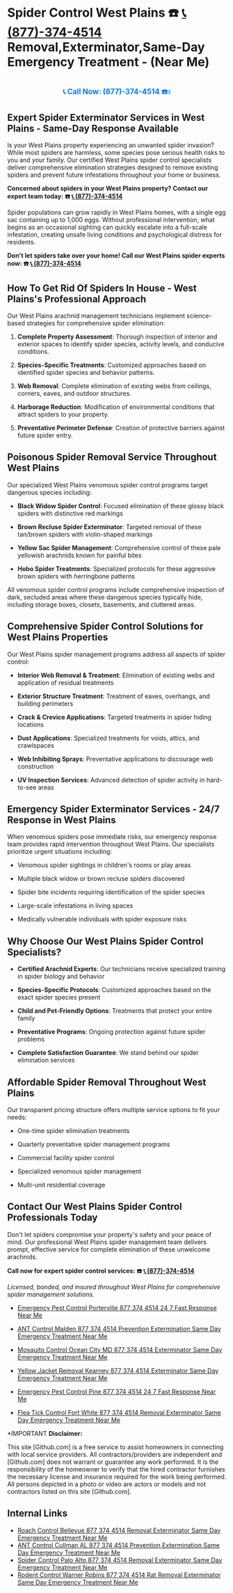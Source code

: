 # Spider Control West Plains ☎️ [📞 (877)-374-4514](https://pest-control-4514.netlify.app) Removal,Exterminator,Same-Day Emergency Treatment - (Near Me)
# 

<p align="center" style="font-size: 1.2em; font-weight: bold; margin: 20px 0;">
  <a href="https://pest-control-4514.netlify.app" target="_blank" style="color: #007BFF; text-decoration: none;">📞 Call Now: (877)-374-4514 ☎️💧</a>
</p>

## Expert Spider Exterminator Services in West Plains - Same-Day Response Available

Is your West Plains property experiencing an unwanted spider invasion? While most spiders are harmless, some species pose serious health risks to you and your family. Our certified West Plains spider control specialists deliver comprehensive elimination strategies designed to remove existing spiders and prevent future infestations throughout your home or business.

**Concerned about spiders in your West Plains property? Contact our expert team today: ☎️ [📞 (877)-374-4514](https://pest-control-4514.netlify.app)**

Spider populations can grow rapidly in West Plains homes, with a single egg sac containing up to 1,000 eggs. Without professional intervention, what begins as an occasional sighting can quickly escalate into a full-scale infestation, creating unsafe living conditions and psychological distress for residents.

**Don't let spiders take over your home! Call our West Plains spider experts now: ☎️ [📞 (877)-374-4514](https://pest-control-4514.netlify.app)**

## How To Get Rid Of Spiders In House - West Plains's Professional Approach

Our West Plains arachnid management technicians implement science-based strategies for comprehensive spider elimination:

1. **Complete Property Assessment**: Thorough inspection of interior and exterior spaces to identify spider species, activity levels, and conducive conditions.

2. **Species-Specific Treatments**: Customized approaches based on identified spider species and behavior patterns.

3. **Web Removal**: Complete elimination of existing webs from ceilings, corners, eaves, and outdoor structures.

4. **Harborage Reduction**: Modification of environmental conditions that attract spiders to your property.

5. **Preventative Perimeter Defense**: Creation of protective barriers against future spider entry.

## Poisonous Spider Removal Service Throughout West Plains

Our specialized West Plains venomous spider control programs target dangerous species including:

- **Black Widow Spider Control**: Focused elimination of these glossy black spiders with distinctive red markings

- **Brown Recluse Spider Exterminator**: Targeted removal of these tan/brown spiders with violin-shaped markings

- **Yellow Sac Spider Management**: Comprehensive control of these pale yellowish arachnids known for painful bites

- **Hobo Spider Treatments**: Specialized protocols for these aggressive brown spiders with herringbone patterns

All venomous spider control programs include comprehensive inspection of dark, secluded areas where these dangerous species typically hide, including storage boxes, closets, basements, and cluttered areas.

## Comprehensive Spider Control Solutions for West Plains Properties

Our West Plains spider management programs address all aspects of spider control:

- **Interior Web Removal & Treatment**: Elimination of existing webs and application of residual treatments

- **Exterior Structure Treatment**: Treatment of eaves, overhangs, and building perimeters

- **Crack & Crevice Applications**: Targeted treatments in spider hiding locations

- **Dust Applications**: Specialized treatments for voids, attics, and crawlspaces

- **Web Inhibiting Sprays**: Preventative applications to discourage web construction

- **UV Inspection Services**: Advanced detection of spider activity in hard-to-see areas

## Emergency Spider Exterminator Services - 24/7 Response in West Plains

When venomous spiders pose immediate risks, our emergency response team provides rapid intervention throughout West Plains. Our specialists prioritize urgent situations including:

- Venomous spider sightings in children's rooms or play areas

- Multiple black widow or brown recluse spiders discovered

- Spider bite incidents requiring identification of the spider species

- Large-scale infestations in living spaces

- Medically vulnerable individuals with spider exposure risks

## Why Choose Our West Plains Spider Control Specialists?

- **Certified Arachnid Experts**: Our technicians receive specialized training in spider biology and behavior

- **Species-Specific Protocols**: Customized approaches based on the exact spider species present

- **Child and Pet-Friendly Options**: Treatments that protect your entire family

- **Preventative Programs**: Ongoing protection against future spider problems

- **Complete Satisfaction Guarantee**: We stand behind our spider elimination services

## Affordable Spider Removal Throughout West Plains

Our transparent pricing structure offers multiple service options to fit your needs:

- One-time spider elimination treatments

- Quarterly preventative spider management programs

- Commercial facility spider control

- Specialized venomous spider management

- Multi-unit residential coverage

## Contact Our West Plains Spider Control Professionals Today

Don't let spiders compromise your property's safety and your peace of mind. Our professional West Plains spider management team delivers prompt, effective service for complete elimination of these unwelcome arachnids.

**Call now for expert spider control services: ☎️ [📞 (877)-374-4514](https://pest-control-4514.netlify.app)**

*Licensed, bonded, and insured throughout West Plains for comprehensive spider management solutions.*


- [Emergency Pest Control Porterville 877 374 4514 24 7 Fast Response Near Me](https://github.com/allyoucaneatsushiin/pest-control/blob/main/Emergency-Pest-Control-Porterville-877-374-4514-24-7-Fast-Response-Near-Me.md)
- [ANT Control Malden 877 374 4514 Prevention Extermination Same Day Emergency Treatment Near Me](https://github.com/allyoucaneatsushiin/pest-control/blob/main/ANT-Control-Malden-877-374-4514-Prevention-Extermination-Same-Day-Emergency-Treatment-Near-Me.md)
- [Mosquito Control Ocean City MD 877 374 4514 Exterminator Same Day Emergency Treatment Near Me](https://github.com/allyoucaneatsushiin/pest-control/blob/main/Mosquito-Control-Ocean-City-MD-877-374-4514-Exterminator-Same-Day-Emergency-Treatment-Near-Me.md)


- [Yellow Jacket Removal Kearney 877 374 4514 Exterminator Same Day Emergency Treatment Near Me](https://github.com/allyoucaneatsushiin/pest-control/blob/main/Yellow-Jacket-Removal-Kearney-877-374-4514-Exterminator-Same-Day-Emergency-Treatment-Near-Me.md)
- [Emergency Pest Control Pine 877 374 4514 24 7 Fast Response Near Me](https://github.com/allyoucaneatsushiin/pest-control/blob/main/Emergency-Pest-Control-Pine-877-374-4514-24-7-Fast-Response-Near-Me.md)
- [Flea Tick Control Fort White 877 374 4514 Removal Exterminator Same Day Emergency Treatment Near Me](https://github.com/allyoucaneatsushiin/pest-control/blob/main/Flea-Tick-Control-Fort-White-877-374-4514-Removal-Exterminator-Same-Day-Emergency-Treatment-Near-Me.md)


*IMPORTANT **Disclaimer:**  

This site [Github.com] is a free service to assist homeowners in connecting with local service providers. All contractors/providers are independent and [Github.com] does not warrant or guarantee any work performed. It is the responsibility of the homeowner to verify that the hired contractor furnishes the necessary license and insurance required for the work being performed. All persons depicted in a photo or video are actors or models and not contractors listed on this site [Github.com].


## Internal Links
- [Roach Control Bellevue 877 374 4514 Removal Exterminator Same Day Emergency Treatment Near Me](https://github.com/allyoucaneatsushiin/pest-control/blob/main/Roach-Control-Bellevue-877-374-4514-Removal-Exterminator-Same-Day-Emergency-Treatment-Near-Me.md)
- [ANT Control Cullman AL 877 374 4514 Prevention Extermination Same Day Emergency Treatment Near Me](https://github.com/allyoucaneatsushiin/pest-control/blob/main/ANT-Control-Cullman-AL-877-374-4514-Prevention-Extermination-Same-Day-Emergency-Treatment-Near-Me.md)
- [Spider Control Palo Alto 877 374 4514 Removal Exterminator Same Day Emergency Treatment Near Me](https://github.com/allyoucaneatsushiin/pest-control/blob/main/Spider-Control-Palo-Alto-877-374-4514-Removal-Exterminator-Same-Day-Emergency-Treatment-Near-Me.md)
- [Rodent Control Warner Robins 877 374 4514 Rat Removal Exterminator Same Day Emergency Treatment Near Me](https://github.com/allyoucaneatsushiin/pest-control/blob/main/Rodent-Control-Warner-Robins-877-374-4514-Rat-Removal-Exterminator-Same-Day-Emergency-Treatment-Near-Me.md)

